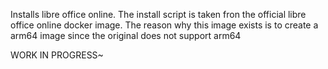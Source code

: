 Installs libre office online. The install script is taken fron the official libre office online docker image. The reason
 why this image exists is to create a arm64 image since the original does not support arm64


WORK IN PROGRESS~